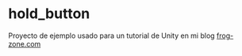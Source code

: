 # hold_button

Proyecto de ejemplo usado para un tutorial de Unity en mi blog [frog-zone.com](http://frog-zone.com/article/unityui-hold-button)
